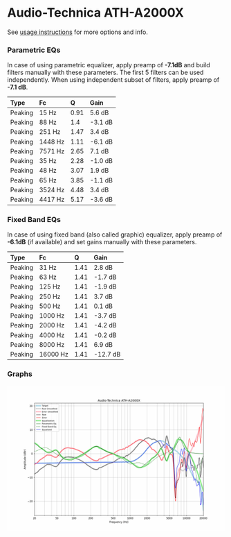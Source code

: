 # Audio-Technica ATH-A2000X
See [usage instructions](https://github.com/jaakkopasanen/AutoEq#usage) for more options and info.

### Parametric EQs
In case of using parametric equalizer, apply preamp of **-7.1dB** and build filters manually
with these parameters. The first 5 filters can be used independently.
When using independent subset of filters, apply preamp of **-7.1 dB**.

| Type    | Fc      |    Q | Gain    |
|:--------|:--------|:-----|:--------|
| Peaking | 15 Hz   | 0.91 | 5.6 dB  |
| Peaking | 88 Hz   | 1.4  | -3.1 dB |
| Peaking | 251 Hz  | 1.47 | 3.4 dB  |
| Peaking | 1448 Hz | 1.11 | -6.1 dB |
| Peaking | 7571 Hz | 2.65 | 7.1 dB  |
| Peaking | 35 Hz   | 2.28 | -1.0 dB |
| Peaking | 48 Hz   | 3.07 | 1.9 dB  |
| Peaking | 65 Hz   | 3.85 | -1.1 dB |
| Peaking | 3524 Hz | 4.48 | 3.4 dB  |
| Peaking | 4417 Hz | 5.17 | -3.6 dB |

### Fixed Band EQs
In case of using fixed band (also called graphic) equalizer, apply preamp of **-6.1dB**
(if available) and set gains manually with these parameters.

| Type    | Fc       |    Q | Gain     |
|:--------|:---------|:-----|:---------|
| Peaking | 31 Hz    | 1.41 | 2.8 dB   |
| Peaking | 63 Hz    | 1.41 | -1.7 dB  |
| Peaking | 125 Hz   | 1.41 | -1.9 dB  |
| Peaking | 250 Hz   | 1.41 | 3.7 dB   |
| Peaking | 500 Hz   | 1.41 | 0.1 dB   |
| Peaking | 1000 Hz  | 1.41 | -3.7 dB  |
| Peaking | 2000 Hz  | 1.41 | -4.2 dB  |
| Peaking | 4000 Hz  | 1.41 | -0.2 dB  |
| Peaking | 8000 Hz  | 1.41 | 6.9 dB   |
| Peaking | 16000 Hz | 1.41 | -12.7 dB |

### Graphs
![](./Audio-Technica%20ATH-A2000X.png)